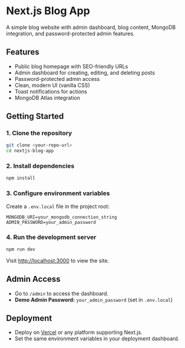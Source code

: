 # Next.js Blog App

A simple blog website with admin dashboard, blog content, MongoDB integration, and password-protected admin features.

## Features

- Public blog homepage with SEO-friendly URLs
- Admin dashboard for creating, editing, and deleting posts
- Password-protected admin access
- Clean, modern UI (vanilla CSS)
- Toast notifications for actions
- MongoDB Atlas integration

## Getting Started

### 1. Clone the repository

```bash
git clone <your-repo-url>
cd nextjs-blog-app
```

### 2. Install dependencies

```bash
npm install
```

### 3. Configure environment variables

Create a `.env.local` file in the project root:

```
MONGODB_URI=your_mongodb_connection_string
ADMIN_PASSWORD=your_admin_password
```

### 4. Run the development server

```bash
npm run dev
```

Visit [http://localhost:3000](http://localhost:3000) to view the site.

## Admin Access

- Go to `/admin` to access the dashboard.
- **Demo Admin Password:** `your_admin_password` (set in `.env.local`)

## Deployment

- Deploy on [Vercel](https://vercel.com/) or any platform supporting Next.js.
- Set the same environment variables in your deployment dashboard.
